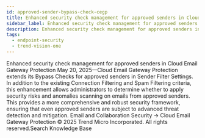 ```yaml
---
id: approved-sender-bypass-check-cegp
title: Enhanced security check management for approved senders in Cloud Email Gateway Protection
sidebar_label: Enhanced security check management for approved senders in Cloud Email Gateway Protection
description: Enhanced security check management for approved senders in Cloud Email Gateway Protection
tags:
  - endpoint-security
  - trend-vision-one
---
```


 Enhanced security check management for approved senders in Cloud Email Gateway Protection May 20, 2025—Cloud Email Gateway Protection extends its Bypass Checks for approved senders in Sender Filter Settings. In addition to the existing Connection Filtering and Spam Filtering criteria, this enhancement allows administrators to determine whether to apply security risks and anomalies scanning on emails from approved senders. This provides a more comprehensive and robust security framework, ensuring that even approved senders are subject to advanced threat detection and mitigation. Email and Collaboration Security → Cloud Email Gateway Protection © 2025 Trend Micro Incorporated. All rights reserved.Search Knowledge Base